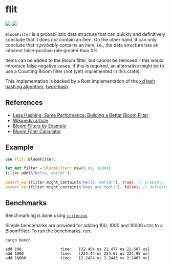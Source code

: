 # flit

[![](http://meritbadge.herokuapp.com/flit)](https://crates.io/crates/flit)
[![](https://img.shields.io/badge/docs-flit%20v0.1.2-green.svg)](https://docs.rs/flit/0.1.2/flit/)

`BloomFilter` is a probabilistic data structure that can quickly and definitively conclude that it does
*not* contain an item. On the other hand, it can only conclude that it *probably* contains an
item, i.e., the data structure has an inherent false-positive rate greater than 0%.

Items can be added to the Bloom filter, but cannot be removed - this would introduce false
negative cases. If this is required, an alternative might be to use a Counting Bloom filter
(not (yet) implemented in this crate).

This implementation is backed by a Rust implementation of the [xxHash hashing algorithm](https://github.com/Cyan4973/xxHash), [twox-hash](https://crates.io/crates/twox-hash).

## References
- [Less Hashing, Same Performance: Building a Better Bloom Filter](https://www.eecs.harvard.edu/~michaelm/postscripts/rsa2008.pdf)
- [Wikipedia article](https://en.wikipedia.org/wiki/Bloom_filter)
- [Bloom Filters by Example](https://llimllib.github.io/bloomfilter-tutorial/)
- [Bloom Filter Calculator](https://hur.st/bloomfilter/)
 
## Example
```rust
use flit::BloomFilter;

let mut filter = BloomFilter::new(0.01, 10000);
filter.add(&"Hello, world!");

assert_eq!(filter.might_contain(&"Hello, world!"), true); // probably true
assert_eq!(filter.might_contain(&"Dogs are cool!"), false); // definitely false!
```

## Benchmarks

Benchmarking is done using [`criterion`](https://crates.io/crates/criterion).

Simple benchmarks are provided for adding 100, 1000 and 10000 `u32`s to a BloomFilter. To run the benchmarks, run:
```
cargo bench

add 100                 time:   [22.454 us 22.477 us 22.507 us]
add 1000                time:   [224.44 us 224.65 us 224.90 us]
add 10000               time:   [2.2424 ms 2.2443 ms 2.2463 ms]
```
